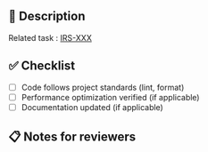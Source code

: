 ## 📝 Description

<!-- Briefly explain the changes included in this PR and their purpose -->

Related task : [IRS-XXX](https://sleeved.atlassian.net/browse/IRS-XXX)

## ✅ Checklist

* [ ] Code follows project standards (lint, format)
* [ ] Performance optimization verified (if applicable)
* [ ] Documentation updated (if applicable)

## 📋 Notes for reviewers

<!-- Add comments, special notes or instructions for reviewers -->
